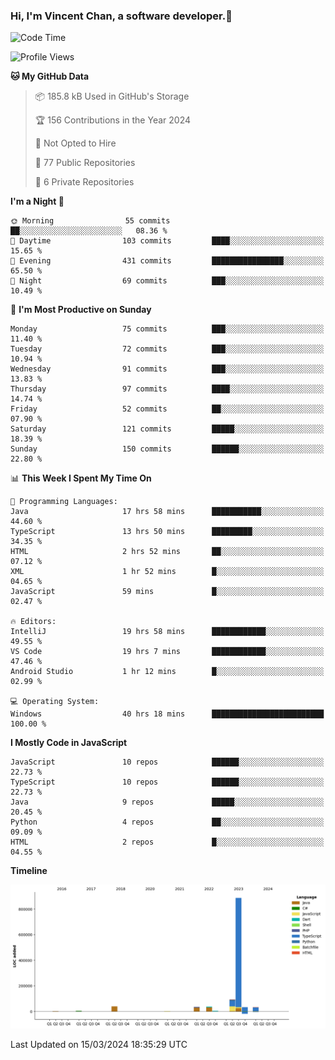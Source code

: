 ### Hi, I'm Vincent Chan, a software developer.👋

<!--
**hkvincent/hkvincent** is a ✨ _special_ ✨ repository because its `README.md` (this file) appears on your GitHub profile.

Here are some ideas to get you started:

- 🔭 I’m currently working on ...
- 🌱 I’m currently learning ...
- 👯 I’m looking to collaborate on ...
- 🤔 I’m looking for help with ...
- 💬 Ask me about ...
- 📫 How to reach me: ...
- 😄 Pronouns: ...
- ⚡ Fun fact: ...
-->
<!--START_SECTION:waka-->
![Code Time](http://img.shields.io/badge/Code%20Time-926%20hrs%2039%20mins-blue)

![Profile Views](http://img.shields.io/badge/Profile%20Views-1-blue)

**🐱 My GitHub Data** 

> 📦 185.8 kB Used in GitHub's Storage 
 > 
> 🏆 156 Contributions in the Year 2024
 > 
> 🚫 Not Opted to Hire
 > 
> 📜 77 Public Repositories 
 > 
> 🔑 6 Private Repositories 
 > 
**I'm a Night 🦉** 

```text
🌞 Morning                55 commits          ██░░░░░░░░░░░░░░░░░░░░░░░   08.36 % 
🌆 Daytime                103 commits         ████░░░░░░░░░░░░░░░░░░░░░   15.65 % 
🌃 Evening                431 commits         ████████████████░░░░░░░░░   65.50 % 
🌙 Night                  69 commits          ███░░░░░░░░░░░░░░░░░░░░░░   10.49 % 
```
📅 **I'm Most Productive on Sunday** 

```text
Monday                   75 commits          ███░░░░░░░░░░░░░░░░░░░░░░   11.40 % 
Tuesday                  72 commits          ███░░░░░░░░░░░░░░░░░░░░░░   10.94 % 
Wednesday                91 commits          ███░░░░░░░░░░░░░░░░░░░░░░   13.83 % 
Thursday                 97 commits          ████░░░░░░░░░░░░░░░░░░░░░   14.74 % 
Friday                   52 commits          ██░░░░░░░░░░░░░░░░░░░░░░░   07.90 % 
Saturday                 121 commits         █████░░░░░░░░░░░░░░░░░░░░   18.39 % 
Sunday                   150 commits         ██████░░░░░░░░░░░░░░░░░░░   22.80 % 
```


📊 **This Week I Spent My Time On** 

```text
💬 Programming Languages: 
Java                     17 hrs 58 mins      ███████████░░░░░░░░░░░░░░   44.60 % 
TypeScript               13 hrs 50 mins      █████████░░░░░░░░░░░░░░░░   34.35 % 
HTML                     2 hrs 52 mins       ██░░░░░░░░░░░░░░░░░░░░░░░   07.12 % 
XML                      1 hr 52 mins        █░░░░░░░░░░░░░░░░░░░░░░░░   04.65 % 
JavaScript               59 mins             █░░░░░░░░░░░░░░░░░░░░░░░░   02.47 % 

🔥 Editors: 
IntelliJ                 19 hrs 58 mins      ████████████░░░░░░░░░░░░░   49.55 % 
VS Code                  19 hrs 7 mins       ████████████░░░░░░░░░░░░░   47.46 % 
Android Studio           1 hr 12 mins        █░░░░░░░░░░░░░░░░░░░░░░░░   02.99 % 

💻 Operating System: 
Windows                  40 hrs 18 mins      █████████████████████████   100.00 % 
```

**I Mostly Code in JavaScript** 

```text
JavaScript               10 repos            ██████░░░░░░░░░░░░░░░░░░░   22.73 % 
TypeScript               10 repos            ██████░░░░░░░░░░░░░░░░░░░   22.73 % 
Java                     9 repos             █████░░░░░░░░░░░░░░░░░░░░   20.45 % 
Python                   4 repos             ██░░░░░░░░░░░░░░░░░░░░░░░   09.09 % 
HTML                     2 repos             █░░░░░░░░░░░░░░░░░░░░░░░░   04.55 % 
```



**Timeline**

![Lines of Code chart](https://raw.githubusercontent.com/hkvincent/hkvincent/main/assets/bar_graph.png)


 Last Updated on 15/03/2024 18:35:29 UTC
<!--END_SECTION:waka-->
